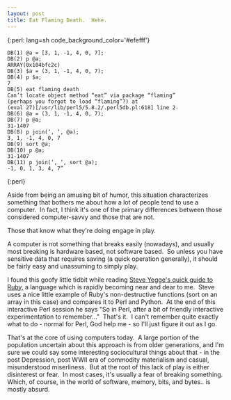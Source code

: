 ```yaml
---
layout: post
title: Eat Flaming Death.  Hehe.
---
```


{:perl:     lang=sh code_background_color='#efefff'}

	DB(1) @a = [3, 1, -1, 4, 0, 7];
	DB(2) p @a;
	ARRAY(0x104bfc2c)
	DB(3) $a = (3, 1, -1, 4, 0, 7);
	DB(4) p $a;
	7
	DB(5) eat flaming death
	Can’t locate object method “eat” via package “flaming”
	(perhaps you forgot to load “flaming”?) at
	(eval 27)[/usr/lib/perl5/5.8.2/.perl5db.pl:618] line 2.
	DB(6) @a = (3, 1, -1, 4, 0, 7);
	DB(7) p @a;
	31-1407
	DB(8) p join(‘, ‘, @a);
	3, 1, -1, 4, 0, 7
	DB(9) sort @a;
	DB(10) p @a;
	31-1407
	DB(11) p join(‘, ‘, sort @a);
	-1, 0, 1, 3, 4, 7”
{:perl}

Aside from being an amusing bit of humor, this situation characterizes something that bothers me about how a lot of people tend to use a computer.  In fact, I think it's one of the primary differences between those considered computer-savvy and those that are not.

Those that know what they're doing engage in play.

A computer is not something that breaks easily (nowadays), and usually most breaking is hardware based, not software based.  So unless you have sensitive data that requires saving (a quick operation generally), it should be fairly easy and unassuming to simply play.

I found this goofy little tidbit while reading <a href="http://steve.yegge.googlepages.com/ruby-tour">Steve Yegge's quick guide to Ruby,</a> a language which is rapidly becoming near and dear to me.  Steve uses a nice little example of Ruby's non-destructive functions (sort on an array in this case) and compares it to Perl and Python.  At the end of this interactive Perl session he says "So in Perl, after a bit of friendly interactive experimentation to remember..."  That's it.  I can't remember quite exactly what to do - normal for Perl, God help me - so I'll just figure it out as I go.

That's at the core of using computers today.  A large portion of the population uncertain about this approach is from older generations, and I'm sure we could say some interesting sociocultural things about that - in the post Depression, post WWII era of commodity materialism and casual, misunderstood miserliness.  But at the root of this lack of play is either disinterest or fear.  In most cases, it's usually a fear of breaking something.  Which, of course, in the world of software, memory, bits, and bytes.. is mostly absurd.

